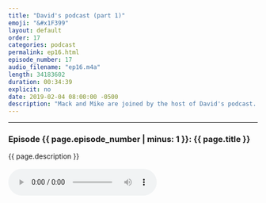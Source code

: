 ```yaml
---
title: "David's podcast (part 1)"
emoji: "&#x1F399"
layout: default
order: 17
categories: podcast
permalink: ep16.html
episode_number: 17
audio_filename: "ep16.m4a"
length: 34183602
duration: 00:34:39
explicit: no
date: 2019-02-04 08:00:00 -0500
description: "Mack and Mike are joined by the host of David's podcast. They talk about meditation, being able to sit still, and how David comes up with subjects to talk about on David's podcast."
---
```


<hr />
<p>
<h3>Episode {{ page.episode_number | minus: 1 }}: {{ page.title }}</h3>
{{ page.description }}
<br />
<br />
<audio controls="">
<source src="{{ site.podcast_audio_prefix | append: page.audio_filename }}" type="audio/x-m4a" />
Your browser does not support the audio element.
</audio>
</p>
